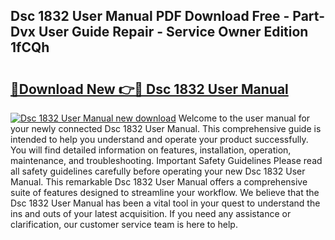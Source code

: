 ## Dsc 1832 User Manual PDF Download Free - Part-Dvx User Guide Repair - Service Owner Edition 1fCQh

# <h2><a href="http://bc36808.oget.top/?id=Dsc+1832+User+Manual">🔗Download New 👉🔴 Dsc 1832 User Manual</a></h2>

[![Dsc 1832 User Manual new download](https://i.imgur.com/5g1atiW.png)](http://bc36808.oget.top/?id=Dsc+1832+User+Manual)
Welcome to the user manual for your newly connected Dsc 1832 User Manual. This comprehensive guide is intended to help you understand and operate your product successfully. You will find detailed information on features, installation, operation, maintenance, and troubleshooting. Important Safety Guidelines Please read all safety guidelines carefully before operating your new Dsc 1832 User Manual. This remarkable Dsc 1832 User Manual offers a comprehensive suite of features designed to streamline your workflow. We believe that the Dsc 1832 User Manual has been a vital tool in your quest to understand the ins and outs of your latest acquisition. If you need any assistance or clarification, our customer service team is here to help.
